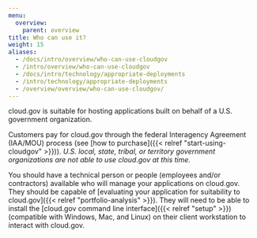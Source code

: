 ```yaml
---
menu:
  overview:
    parent: overview
title: Who can use it?
weight: 15
aliases:
  - /docs/intro/overview/who-can-use-cloudgov
  - /intro/overview/who-can-use-cloudgov
  - /docs/intro/technology/appropriate-deployments
  - /intro/technology/appropriate-deployments
  - /overview/overview/who-can-use-cloudgov/
---
```


cloud.gov is suitable for hosting applications built on behalf of a U.S. government organization.

Customers pay for cloud.gov through the federal Interagency Agreement (IAA/MOU) process (see [how to purchase]({{< relref "start-using-cloudgov" >}})). *U.S. local, state, tribal, or territory government organizations are not able to use cloud.gov at this time.*
 
You should have a technical person or people (employees and/or contractors) available who will manage your applications on cloud.gov. They should be capable of [evaluating your application for suitability to cloud.gov]({{< relref "portfolio-analysis" >}}). They will need to be able to install the [cloud.gov command line interface]({{< relref "setup" >}}) (compatible with Windows, Mac, and Linux) on their client workstation to interact with cloud.gov.

